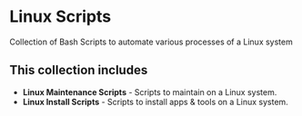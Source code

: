 # Linux Scripts

Collection of Bash Scripts to automate various processes of a Linux system

## This collection includes

- **Linux Maintenance Scripts** - Scripts to maintain on a Linux system.
- **Linux Install Scripts** - Scripts to install apps & tools on a Linux system.
 